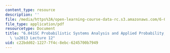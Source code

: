 ```yaml
---
content_type: resource
description: ''
file: /media/https%3A/open-learning-course-data-rc.s3.amazonaws.com/6-041sc-probabilistic-systems-analysis-and-applied-probability-fall-2013/c22bdd0212277f4c8ebc6245700b7949_MIT6_041SCF13_lec12_300k.pdf
file_type: application/pdf
resourcetype: Document
title: "6.041SC Probabilistic Systems Analysis and Applied Probability, Fall 2013Transcript\
  \ \u2013 Lecture 12"
uid: c22bdd02-1227-7f4c-8ebc-6245700b7949
---
```

